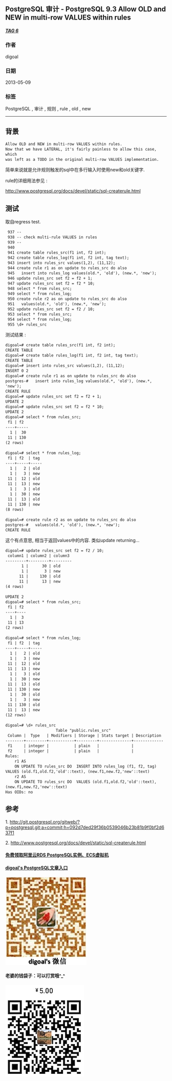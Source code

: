 ## PostgreSQL 审计 - PostgreSQL 9.3 Allow OLD and NEW in multi-row VALUES within rules  
##### [TAG 6](../class/6.md)
                                        
### 作者                                       
digoal                                        
                                        
### 日期                                      
2013-05-09            
                                        
### 标签                                      
PostgreSQL , 审计  , 规则 , rule , old , new                                                         
                                        
----                                      
                                        
## 背景              
  
```  
Allow OLD and NEW in multi-row VALUES within rules.  
Now that we have LATERAL, it's fairly painless to allow this case, which  
was left as a TODO in the original multi-row VALUES implementation.  
```  
  
简单来说就是允许规则触发的sql中在多行输入时使用new和old关键字.  
  
rule的详细用法参见 :   
  
http://www.postgresql.org/docs/devel/static/sql-createrule.html  
  
## 测试  
取自regress test.  
  
```  
 937 --  
 938 -- check multi-rule VALUES in rules  
 939 --  
 940   
 941 create table rules_src(f1 int, f2 int);  
 942 create table rules_log(f1 int, f2 int, tag text);  
 943 insert into rules_src values(1,2), (11,12);  
 944 create rule r1 as on update to rules_src do also  
 945   insert into rules_log values(old.*, 'old'), (new.*, 'new');  
 946 update rules_src set f2 = f2 + 1;  
 947 update rules_src set f2 = f2 * 10;  
 948 select * from rules_src;  
 949 select * from rules_log;  
 950 create rule r2 as on update to rules_src do also  
 951   values(old.*, 'old'), (new.*, 'new');  
 952 update rules_src set f2 = f2 / 10;  
 953 select * from rules_src;  
 954 select * from rules_log;  
 955 \d+ rules_src  
```  
  
测试结果 :   
  
```  
digoal=# create table rules_src(f1 int, f2 int);  
CREATE TABLE  
digoal=# create table rules_log(f1 int, f2 int, tag text);  
CREATE TABLE  
digoal=# insert into rules_src values(1,2), (11,12);  
INSERT 0 2  
digoal=# create rule r1 as on update to rules_src do also  
postgres-#   insert into rules_log values(old.*, 'old'), (new.*, 'new');  
CREATE RULE  
digoal=# update rules_src set f2 = f2 + 1;  
UPDATE 2  
digoal=# update rules_src set f2 = f2 * 10;  
UPDATE 2  
digoal=# select * from rules_src;  
 f1 | f2    
----+-----  
  1 |  30  
 11 | 130  
(2 rows)  
  
digoal=# select * from rules_log;  
 f1 | f2  | tag   
----+-----+-----  
  1 |   2 | old  
  1 |   3 | new  
 11 |  12 | old  
 11 |  13 | new  
  1 |   3 | old  
  1 |  30 | new  
 11 |  13 | old  
 11 | 130 | new  
(8 rows)  
  
digoal=# create rule r2 as on update to rules_src do also  
postgres-#   values(old.*, 'old'), (new.*, 'new');  
CREATE RULE  
```  
  
这个有点意思, 相当于返回values中的内容. 类似update returning...  
  
```  
digoal=# update rules_src set f2 = f2 / 10;  
 column1 | column2 | column3   
---------+---------+---------  
       1 |      30 | old  
       1 |       3 | new  
      11 |     130 | old  
      11 |      13 | new  
(4 rows)  
  
UPDATE 2  
digoal=# select * from rules_src;  
 f1 | f2   
----+----  
  1 |  3  
 11 | 13  
(2 rows)  
  
digoal=# select * from rules_log;  
 f1 | f2  | tag   
----+-----+-----  
  1 |   2 | old  
  1 |   3 | new  
 11 |  12 | old  
 11 |  13 | new  
  1 |   3 | old  
  1 |  30 | new  
 11 |  13 | old  
 11 | 130 | new  
  1 |  30 | old  
  1 |   3 | new  
 11 | 130 | old  
 11 |  13 | new  
(12 rows)  
  
digoal=# \d+ rules_src  
                      Table "public.rules_src"  
 Column |  Type   | Modifiers | Storage | Stats target | Description   
--------+---------+-----------+---------+--------------+-------------  
 f1     | integer |           | plain   |              |   
 f2     | integer |           | plain   |              |   
Rules:  
    r1 AS  
    ON UPDATE TO rules_src DO  INSERT INTO rules_log (f1, f2, tag) VALUES (old.f1,old.f2,'old'::text), (new.f1,new.f2,'new'::text)  
    r2 AS  
    ON UPDATE TO rules_src DO  VALUES (old.f1,old.f2,'old'::text), (new.f1,new.f2,'new'::text)  
Has OIDs: no  
```  
  
## 参考  
1\. http://git.postgresql.org/gitweb/?p=postgresql.git;a=commit;h=092d7ded29f36b0539046b23b81b9f0bf2d637f1  
  
2\. http://www.postgresql.org/docs/devel/static/sql-createrule.html  
          
  
  
  
  
  
  
  
  
  
  
  
  
  
#### [免费领取阿里云RDS PostgreSQL实例、ECS虚拟机](https://free.aliyun.com/ "57258f76c37864c6e6d23383d05714ea")
  
  
#### [digoal's PostgreSQL文章入口](https://github.com/digoal/blog/blob/master/README.md "22709685feb7cab07d30f30387f0a9ae")
  
  
![digoal's weixin](../pic/digoal_weixin.jpg "f7ad92eeba24523fd47a6e1a0e691b59")
  
  
#### 老婆的钱袋子：可以打赏哦^_^  
![wife's weixin ds](../pic/wife_weixin_ds.jpg "acd5cce1a143ef1d6931b1956457bc9f")
  
